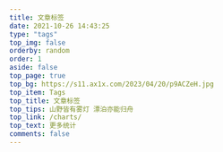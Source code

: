 ```yaml
---
title: 文章标签
date: 2021-10-26 14:43:25
type: "tags"
top_img: false
orderby: random
order: 1
aside: false
top_page: true
top_bg: https://s11.ax1x.com/2023/04/20/p9ACZeH.jpg
top_item: Tags
top_title: 文章标签
top_tips: 山野皆有雾灯 漂泊亦能归舟
top_link: /charts/
top_text: 更多统计
comments: false
---
```



<!-- 
orderby	【可选】排序方式 ：random-随机/name-名称/length-长度
order	【可选】排序次序： 1, 升序; -1, 降序
 -->

<!-- 页面内容 -->